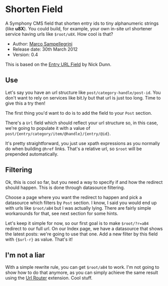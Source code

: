 # Shorten Field

A Symphony CMS field that shorten entry ids to tiny alphanumeric strings (like **u8X**).
You could build, for example, your own in-site url shortener service having urls like `$root/u8X`. How cool is that?


* Author: [Marco Sampellegrini](http://github.com/alpacaaa)
* Release date: 30th March 2012
* Version: 0.4

This is based on the [Entry URL Field](http://github.com/nickdunn/entry_url_field/) by Nick Dunn.


## Use

Let's say you have an url structure like `post/category-handle/post-id`.
You don't want to rely on services like bit.ly but that url is just too long. Time to give this a try then!

The first thing you'd want to do is to add the field to your `Post` section.

There's a `Url` field which should reflect your url structure so, in this case, 
we're going to populate it with a value of `post/{entry/category/item/@handle}/{entry/@id}`.

It's pretty straightforward, you just use xpath expressions as you normally do when building `@href` links.
That's a relative url, so `$root` will be prepended automatically.


## Filtering

Ok, this is cool so far, but you need a way to specify if and how the redirect should happen.
This is done through datasource filtering.

Choose a page where you want the redirect to happen and pick a datasource which filters by `Post` section.
I know, I said you would end up with urls like `$root/aB4` but I was actually lying.
There are fairly simple workarounds for that, see next section for some hints.

Let's keep it simple for now, so our first goal is to make `$root/?r=aB4` redirect to our full url.
On our Index page, we have a datasource that shows the latest posts: we're going to use that one.
Add a new filter by this field with `{$url-r}` as value. That's it!


## I'm not a liar

With a simple rewrite rule, you can get `$root/aB4` to work.
I'm not going to show how to do that anymore, as you can simply achieve the same result using the 
[Url Router](http://github.com/symphonists/url_router/) extension. Cool stuff.
